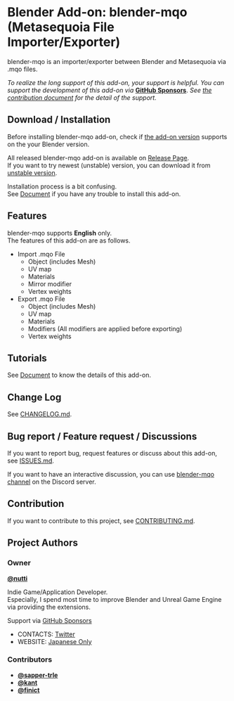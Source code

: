 # Blender Add-on: blender-mqo (Metasequoia File Importer/Exporter)

blender-mqo is an importer/exporter between Blender and Metasequoia via .mqo files.

*To realize the long support of this add-on, your support is helpful.*
*You can support the development of this add-on via*
**[GitHub Sponsors](https://github.com/sponsors/nutti)**.
*See [the contribution document](CONTRIBUTING.md) for the detail of*
*the support.*

## Download / Installation

Before installing blender-mqo add-on, check if
[the add-on version](docs/installation.md#support-version) supports on the your
Blender version.

All released blender-mqo add-on is available on
[Release Page](https://github.com/nutti/blender-mqo/releases).  
If you want to try newest (unstable) version, you can download it from
[unstable version](https://github.com/nutti/blender-mqo/archive/master.zip).

Installation process is a bit confusing.  
See [Document](docs/installation.md) if you have any trouble to install this
add-on.

## Features

blender-mqo supports **English** only.  
The features of this add-on are as follows.

* Import .mqo File
  * Object (includes Mesh)
  * UV map
  * Materials
  * Mirror modifier
  * Vertex weights
* Export .mqo File
  * Object (includes Mesh)
  * UV map
  * Materials
  * Modifiers (All modifiers are applied before exporting)
  * Vertex weights

## Tutorials

See [Document](docs/tutorial.md) to know the details of this add-on.

## Change Log

See [CHANGELOG.md](CHANGELOG.md).

## Bug report / Feature request / Discussions

If you want to report bug, request features or discuss about this add-on, see
[ISSUES.md](ISSUES.md).

If you want to have an interactive discussion, you can use
[blender-mqo channel](https://discord.gg/VSJca2PzFM) on the Discord server.

## Contribution

If you want to contribute to this project, see
[CONTRIBUTING.md](CONTRIBUTING.md).

## Project Authors

### Owner

[**@nutti**](https://github.com/nutti)

Indie Game/Application Developer.  
Especially, I spend most time to improve Blender and Unreal Game Engine via
providing the extensions.

Support via [GitHub Sponsors](https://github.com/sponsors/nutti)

* CONTACTS: [Twitter](https://twitter.com/nutti__)
* WEBSITE: [Japanese Only](https://colorful-pico.net/)

### Contributors

* [**@sapper-trle**](https://github.com/sapper-trle)
* [**@kant**](https://github.com/kant)
* [**@finict**](https://github.com/finict)
